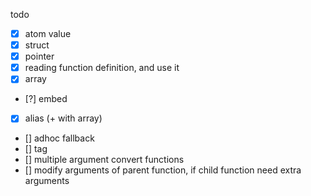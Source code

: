todo

- [x] atom value
- [x] struct
- [x] pointer
- [x] reading function definition, and use it
- [x] array
- [?] embed
- [x] alias (+ with array)
- [] adhoc fallback
- [] tag
- [] multiple argument convert functions
- [] modify arguments of parent function, if child function need extra arguments
